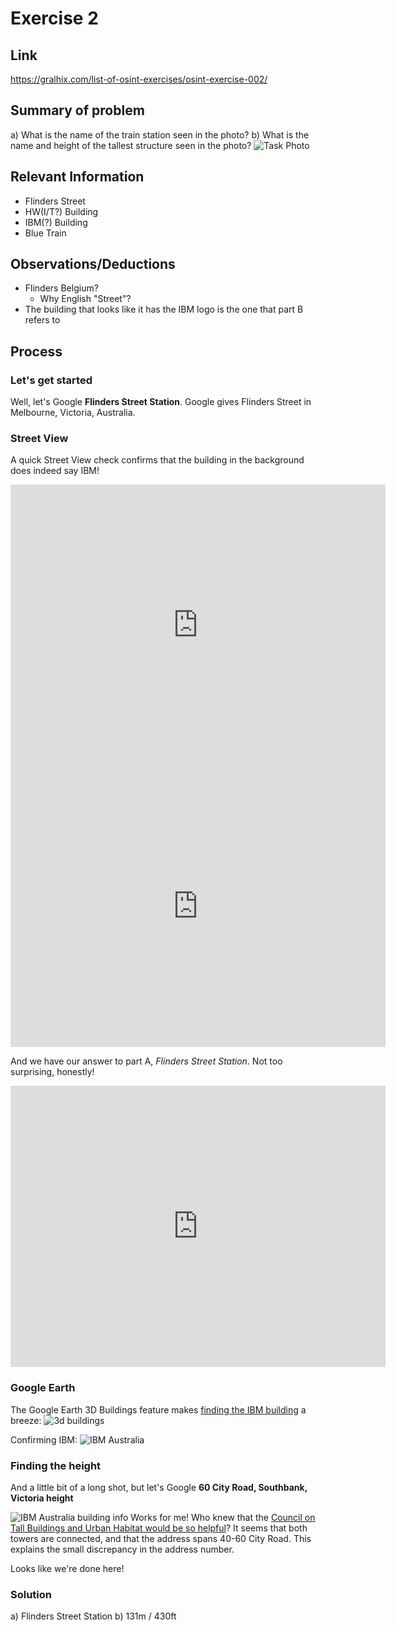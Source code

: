 # Exercise 2

## Link
https://gralhix.com/list-of-osint-exercises/osint-exercise-002/

## Summary of problem
a) What is the name of the train station seen in the photo?
b) What is the name and height of the tallest structure seen in the photo?
![Task Photo](https://gralhix.com/wp-content/uploads/2023/08/osintexercise002.webp)

## Relevant Information
- Flinders Street 
- HW(I/T?) Building
- IBM(?) Building
- Blue Train


## Observations/Deductions
- Flinders Belgium?
    - Why English "Street"?
- The building that looks like it has the IBM logo is the one that part B refers to

## Process

### Let's get started

Well, let's Google **Flinders Street Station**. Google gives Flinders Street in Melbourne, Victoria, Australia.

### Street View
A quick Street View check confirms that the building in the background does indeed say IBM!

<iframe src="https://www.google.com/maps/embed?pb=!4v1719089271420!6m8!1m7!1sw8TlrYKBlkA2e7QeBmgAWA!2m2!1d-37.81868867536077!2d144.9634481510198!3f114.84034841237951!4f-4.430073558029562!5f0.686034691290113" width="600" height="450" style="border:0;" allowfullscreen="" loading="lazy" referrerpolicy="no-referrer-when-downgrade"></iframe>
<iframe src="https://www.google.com/maps/embed?pb=!4v1719089284545!6m8!1m7!1sw8TlrYKBlkA2e7QeBmgAWA!2m2!1d-37.81868867536077!2d144.9634481510198!3f140.34793646124018!4f16.858492360806352!5f3.325193203789971" width="600" height="450" style="border:0;" allowfullscreen="" loading="lazy" referrerpolicy="no-referrer-when-downgrade"></iframe>

And we have our answer to part A, *Flinders Street Station*. Not too surprising, honestly!
<iframe src="https://www.google.com/maps/embed?pb=!4v1719089296031!6m8!1m7!1sw8TlrYKBlkA2e7QeBmgAWA!2m2!1d-37.81868867536077!2d144.9634481510198!3f88.60698009790424!4f5.127819513413712!5f3.325193203789971" width="600" height="450" style="border:0;" allowfullscreen="" loading="lazy" referrerpolicy="no-referrer-when-downgrade"></iframe>

### Google Earth
The Google Earth 3D Buildings feature makes [finding the IBM building](https://earth.google.com/web/search/-37.8186887,144.9634482/@-37.82091028,144.96657734,84.13864953a,356.07699541d,35y,166.94449345h,86.43218858t,360r/data=CigiJgokCdLrLmNvoTBAEWmxmYy6ljBAGalIIdh7uibAIWaGhNCs2ibAOgMKATA) a breeze:
![3d buildings](https://i.imgur.com/53186Mn.png)


Confirming IBM:
![IBM Australia](https://i.imgur.com/tyZwP9W.png)

### Finding the height
And a little bit of a long shot, but let's Google **60 City Road, Southbank, Victoria height**

![IBM Australia building info](https://i.imgur.com/VgQCqcK.png)
Works for me! Who knew that the [Council on Tall Buildings and Urban Habitat would be so helpful](https://www.skyscrapercenter.com/building/ibm-australia/13493)? It seems that both towers are connected, and that the address spans 40-60 City Road. This explains the small discrepancy in the address number.

Looks like we're done here!

### Solution
a) Flinders Street Station
b) 131m / 430ft